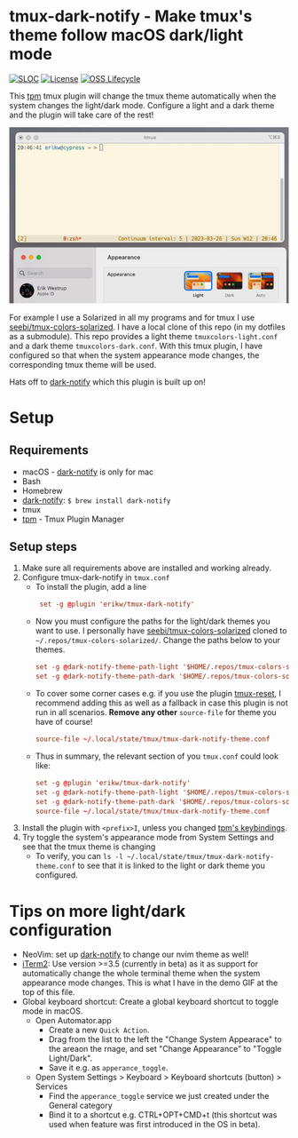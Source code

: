 # tmux-dark-notify - Make tmux's theme follow macOS dark/light mode 
[![SLOC](https://img.shields.io/tokei/lines/github/erikw/tmux-dark-notify?logo=codefactor&logoColor=lightgrey)](#)
[![License](https://img.shields.io/github/license/erikw/tmux-dark-notify?color=informational)](LICENSE.txt)
[![OSS Lifecycle](https://img.shields.io/osslifecycle/erikw/tmux-dark-notify)](https://github.com/Netflix/osstracker)

This [tpm](https://github.com/tmux-plugins/tpm) tmux plugin will change the tmux theme automatically when the system changes the light/dark mode. Configure a light and a dark theme and the plugin will take care of the rest!

![Demo of changing system theme](demo.gif)


For example I use a Solarized in all my programs and for tmux I use [seebi/tmux-colors-solarized](https://github.com/seebi/tmux-colors-solarized). I have a local clone of this repo (in my dotfiles as a submodule). This repo provides a light theme `tmuxcolors-light.conf` and a dark theme `tmuxcolors-dark.conf`. With this tmux plugin, I have configured so that when the system appearance mode changes, the corresponding tmux theme will be used.

Hats off to [dark-notify](https://github.com/cormacrelf/dark-notify) which this plugin is built up on!

# Setup
## Requirements
* macOS - [dark-notify](https://github.com/cormacrelf/dark-notify) is only for mac
* Bash
* Homebrew
* [dark-notify](https://github.com/cormacrelf/dark-notify): `$ brew install dark-notify`
* tmux
* [tpm](https://github.com/tmux-plugins/tpm) - Tmux Plugin Manager

## Setup steps
1. Make sure all requirements above are installed and working already.
2. Configure tmux-dark-notify in `tmux.conf`
   * To install the plugin, add a line 
     ```conf
      set -g @plugin 'erikw/tmux-dark-notify'
     ```
   * Now you must configure the paths for the light/dark themes you want to use. I personally have [seebi/tmux-colors-solarized](https://github.com/seebi/tmux-colors-solarized) cloned to `~/.repos/tmux-colors-solarized/`. Change the paths below to your themes.
     ```conf
     set -g @dark-notify-theme-path-light '$HOME/.repos/tmux-colors-solarized/tmuxcolors-light.conf'
     set -g @dark-notify-theme-path-dark '$HOME/.repos/tmux-colors-solarized/tmuxcolors-dark.conf'
     ```
   * To cover some corner cases e.g. if you use the plugin [tmux-reset](https://github.com/hallazzang/tmux-reset), I recommend adding this as well as a fallback in case this plugin is not run in all scenarios. **Remove any other** `source-file` for theme you have of course!
     ```conf
     source-file ~/.local/state/tmux/tmux-dark-notify-theme.conf
     ```
   * Thus in summary, the relevant section of you `tmux.conf` could look like:
     ```conf
     set -g @plugin 'erikw/tmux-dark-notify'
     set -g @dark-notify-theme-path-light '$HOME/.repos/tmux-colors-solarized/tmuxcolors-light.conf'
     set -g @dark-notify-theme-path-dark '$HOME/.repos/tmux-colors-solarized/tmuxcolors-dark.conf'
     source-file ~/.local/state/tmux/tmux-dark-notify-theme.conf
     ```
3. Install the plugin with `<prefix>I`, unless you changed [tpm's keybindings](https://github.com/tmux-plugins/tpm#key-bindings).
4. Try toggle the system's appearance mode from System Settings and see that the tmux theme is changing
   * To verify, you can `ls -l ~/.local/state/tmux/tmux-dark-notify-theme.conf` to see that it is linked to the light or dark theme you configured.



# Tips on more light/dark configuration
* NeoVim: set up [dark-notify](https://github.com/cormacrelf/dark-notify) to change our nvim theme as well!
* [iTerm2](https://iterm2.com/downloads.html): Use version >=3.5 (currently in beta) as it as support for automatically change the whole terminal theme when the system appearance mode changes. This is what I have in the demo GIF at the top of this file.
* Global keyboard shortcut: Create a global keyboard shortcut to toggle mode in macOS.
  * Open Automator.app
    * Create a new `Quick Action`.
    * Drag from the list to the left the  "Change System Appearace" to the areaon the rnage, and set "Change Appearance" to "Toggle Light/Dark".
    * Save it e.g. as `apperance_toggle`.
  * Open System Settings > Keyboard > Keyboard shortcuts (button) > Services
    * Find the `apperance_toggle` service we just created under the General category
    * Bind it to a shortcut e.g.  CTRL+OPT+CMD+t (this shortcut was used when feature was first introduced in the OS in beta).
